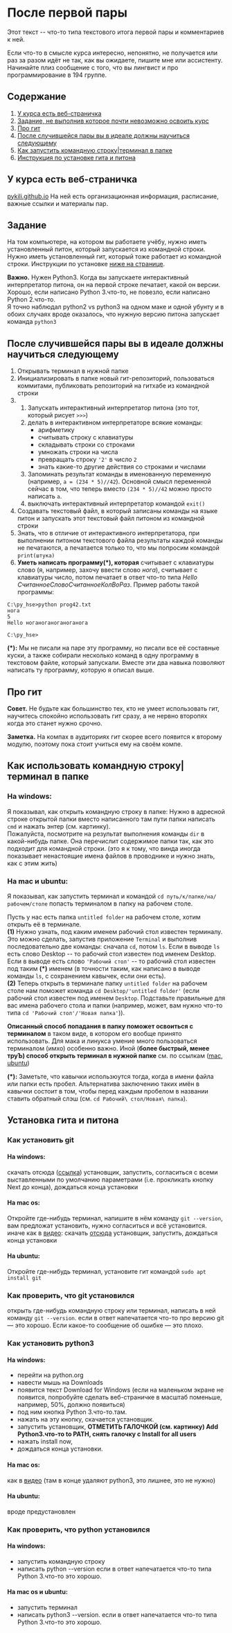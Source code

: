 # После первой пары
Этот текст -- что-то типа текстового итога первой пары и комментариев к ней.

Если что-то в смысле курса интересно, непонятно, не получается или раз за разом идёт не так, как вы ожидаете, пишите мне или ассистенту. Начинайте плиз сообщение с того, что вы лингвист и про программирование в 194 группе.

## Содержание
1. [У курса есть веб-страничка](#у-курса-есть-веб-страничка)
2. [Задание, не выполнив которое почти невозможно освоить курс](#задание)
3. [Про гит](#про-гит)
4. [После случившейся пары вы в идеале должны научиться следующему](#после-случившейся-пары-вы-в-идеале-должны-научиться-следующему)
5. [Как запустить командную строку|терминал в папке](#как-использовать-командную-строкутерминал-в-папке)
6. [Инструкция по установке гита и питона](#установка-гита-и-питона)

## У курса есть веб-страничка
[pykili.github.io](https://pykili.github.io)
На ней есть организационная информация, расписание, важные ссылки и материалы пар.

## Задание
На том компьютере, на котором вы работаете учёбу, нужно иметь установленный питон, который запускается из командной строки. Нужно иметь установленный гит, который тоже работает из командной строки. Инструкции по установке [ниже на странице](#установка-гита-и-питона).


**Важно.** Нужен Python3. Когда вы запускаете интерактивный интерпретатор питона, он на первой строке печатает, какой он версии. Хорошо, если написано Python 3.что-то, не повезло, если написано Python 2.что-то.   
Я точно наблюдал python2 vs python3 на одном маке и одной убунту и в обоих случаях вроде оказалось, что нужную версию питона запускает команда `python3`

## После случившейся пары вы в идеале должны научиться следующему
1. Открывать терминал в нужной папке
2. Инициализировать в папке новый гит-репозиторий, пользоваться коммитами, публиковать репозиторий на гитхабе из командной строки
3. 1. Запускать интерактивный интерпретатор питона (это тот, который рисует `>>>`) 
   2. делать в интерактивном интерпретаторе всякие команды:
      * арифметику
      * считывать строку с клавиатуры
      * складывать строки со строками
      * умножать строки на числа
      * превращать строку `'2'` в число `2`
      * знать какие-то другие действия со строками и числами
   3. Запоминать результат команды в именованную переменную (например, `a = (234 * 5)//42`). Основной смысл переменной сейчас в том, что теперь вместо `(234 * 5)//42` можно просто написать `a`.
   4. выключать интерактивный интерпретатор командой `exit()`
4. Создавать текстовый файл, в который записаны команды на языке питон и запускать этот текстовый файл питоном из командной строки
5. Знать, что в отличие от интерактивного интерпретатора, при выполнении питоном текстового файла результаты каждой команды не печатаются, а печатается только то, что мы попросим командой `print(штука)`
6. **Уметь написать программу(\*), которая** считывает с клавиатуры слово (я, например, захочу ввести слово *нога*), считывает с клавиатуры число, потом печатает в ответ что-то типа *Hello СчитанноеСловоСчитанноеКолВоРаз*. Пример работы такой программы:
```
C:\py_hse>python prog42.txt
нога
5
Hello ноганоганоганоганога

C:\py_hse>
```

**(\*):** Мы не писали на паре эту программу, но писали все её составные куски, а также собирали несколько команд в одну программу в текстовом файле, который запускали. Вместе эти два навыка позволяют написать ту программу, которую я описал выше.


## Про гит
**Совет.** Не будьте как большинство тех, кто не умеет использовать гит, научитесь спокойно использовать гит сразу, а не нервно второпях когда это станет нужно срочно.  

**Заметка.** На компах в аудиториях гит скорее всего появится к второму модулю, поэтому пока стоит учиться ему на своём компе.

## Как использовать командную строку|терминал в папке
### На windows:
Я показывал, как открыть командную строку в папке: Нужно в адресной строке открытой папки вместо написанного там пути папки написать `cmd` и нажать энтер (см. картинку).  
Пожалуйста, посмотрите на результат выполнения команды `dir` в какой-нибудь папке. Она перечислит содержимое папки так, как это подходит для командной строки. (это я к тому, что винда иногда показывает ненастоящие имена файлов в проводнике и нужно знать, как с этим жить)

### На mac и ubuntu:
Я показывал, как запустить терминал и командой `cd путь/к/папке/на/рабочем/столе` попасть терминалом в папку на рабочем столе. 

Пусть у нас есть папка `untitled folder` на рабочем столе, хотим открыть её в терминале.  
**(1)** Нужно узнать, под каким именем рабочий стол известен терминалу. Это можно сделать, запустив приложение `Terminal` и выполнив последовательно две команды: сначала `cd`, потом `ls`. Если в выводе `ls` есть слово Desktop -- то рабочий стол известен под именем Desktop. Если в выводе есть слово `'Рабочий стол'` -- то рабочий стол известен под таким **(\*)** именем (в точности таким, как написано в выводе команды `ls`, с сохранением кавычек, если они есть).  
**(2)** Теперь открыть в терминале папку `untitled folder` на рабочем столе нам поможет команда `cd Desktop/'untitled folder'` (если рабочий стол известен под именем `Desktop`. Подставьте правильные для вас имена рабочего стола и папки (например, может, вам нужно что-то типа `cd 'Рабочий стол'/'Новая папка'`)).  
 
**Описанный способ попадания в папку поможет освоиться с терминалом** в таком виде, в котором его вообще принято использовать. Для мака и линукса умение много пользоваться терминалом (имхо) особенно важно. Иной (**более быстрый, менее труЪ) способ открыть терминал в нужной папке** см. по ссылкам ([mac](https://youtu.be/IAmsq1ULvSk), [ubuntu](https://youtu.be/nWLaAZu-PzE))

**(\*):** Заметьте, что кавычки использюутся тогда, когда в имени файла или папки есть пробел. Альтернатива заключению таких имён в кавычки состоит в том, чтобы перед каждым пробелом в названии ставить обратный слэш (см. `cd Рабочий\ стол/Новая\ папка`).

## Установка гита и питона
### Как установить git
#### На windows:
скачать отсюда ([ссылка](https://git-scm.com/download/win)) установщик, запустить, согласиться с всеми выставленными по умолчанию параметрами (i.e. прокликать кнопку Next до конца), дождаться конца установки

#### На mac os:
Откройте где-нибудь терминал, напишите в нём команду `git --version`, вам предложат установить, нужно согласиться и всё установится. 
иначе как в [видео](https://youtu.be/BqspebBGW9k): скачать [отсюда](https://git-scm.com/download/mac) установщик, запустить, дождаться конца установки

#### На ubuntu:
Откройте где-нибудь терминал, установите гит командой `sudo apt install git`

### Как проверить, что git установился
открыть где-нибудь командную строку или терминал, написать в ней команду `git --version`. если в ответ напечатается что-то про версию git &mdash; это хорошо. Если какое-то сообщение об ошибке — это плохо.

### Как установить python3

#### На windows:
* перейти на python.org
* навести мышь на Downloads
* появится текст Download for Windows (если на маленьком экране не появится, попробуйте сделать веб-страничке в масштаб поменьше, например, 50%, должно появиться)
* под ним кнопка Python 3.что-то.там. 
* нажать на эту кнопку, скачается установщик. 
* запустить установщик, **ОТМЕТИТЬ ГАЛОЧКОЙ (см. картинку) Add Python3.что-то to PATH, снять галочку с Install for all users** 
* нажать install now, 
* дождаться конца установки.

#### На mac os:
как в [видео](https://youtu.be/TgA4ObrowRg) (там в конце удаляют python3, это лишнее, это не нужно)

#### На ubuntu:
вроде предустановлен


### Как проверить, что python установился
#### На windows:
* запустить командную строку
* написать python --version
если в ответ напечатается что-то типа Python 3.что-то это хорошо.

#### На mac os и ubuntu:
* запустить терминал
* написать python3 --version. если в ответ напечатается что-то типа Python 3.что-то это хорошо.